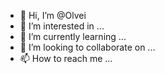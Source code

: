 - 👋 Hi, I’m @Olvei
- 👀 I’m interested in ...
- 🌱 I’m currently learning ...
- 💞️ I’m looking to collaborate on ...
- 📫 How to reach me ...

<!---
Olvei/Olvei is a ✨ special ✨ repository because its `README.md` (this file) appears on your GitHub profile.
You can click the Preview link to take a look at your changes.
--->

